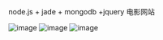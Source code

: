 node.js + jade + mongodb +jquery 电影网站

![image](https://github.com/xinghehaohan/expressMovies/readPic/movie1.jpeg)
![image](https://github.com/xinghehaohan/expressMovies/readPic/movie2.jpeg)
![image](https://github.com/xinghehaohan/expressMovies/readPic/movie3.jpeg)

